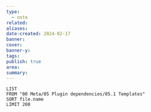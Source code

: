 ```yaml
---
type:
  - note
related: 
aliases: 
date-created: 2024-02-17
banner: 
cover: 
banner-y: 
tags: 
publish: true
area: 
summary:
---
```


```dataview
LIST
FROM "00 Meta/05 Plugin dependencies/05.1 Templates"
SORT file.name
LIMIT 200
```